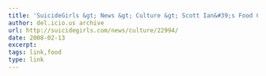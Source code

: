 ```yaml
---
title: 'SuicideGirls &gt; News &gt; Culture &gt; Scott Ian&#39;s Food Coma: Black Metal Cuisine'
author: del.icio.us archive
url: http://suicidegirls.com/news/culture/22994/
date: 2008-02-13
excerpt: 
tags: link,food
type: link
---
```

